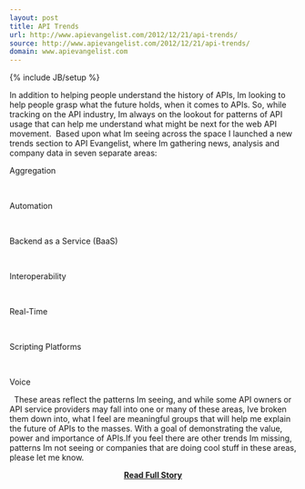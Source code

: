 ```yaml
---
layout: post
title: API Trends
url: http://www.apievangelist.com/2012/12/21/api-trends/
source: http://www.apievangelist.com/2012/12/21/api-trends/
domain: www.apievangelist.com
---
```

{% include JB/setup %}<p>In addition to helping people understand the history of APIs, Im looking to help people grasp what the future holds, when it comes to APIs.&nbsp;So, while tracking on the API industry, Im always on the lookout for patterns of API usage that can help me understand what might be next for the web API movement.&nbsp;
Based upon what Im seeing across the space I launched a new trends section to API Evangelist, where Im gathering news, analysis and company data in seven separate areas:




Aggregation





&nbsp;



Automation





&nbsp;



Backend as a Service (BaaS)





&nbsp;



Interoperability





&nbsp;



Real-Time





&nbsp;



Scripting Platforms





&nbsp;



Voice



&nbsp;
These areas reflect the patterns Im seeing, and while some API owners or API service providers may fall into one or many of these areas, Ive broken them down into, what I feel are meaningful groups that will help me explain the future of APIs to the masses.&nbsp;With a goal of demonstrating the value, power and importance of APIs.If you feel there are other trends Im missing, patterns Im not seeing or companies that are doing cool stuff in these areas, please let me know.</p>
<center><p><a href="http://www.apievangelist.com/2012/12/21/api-trends/" style='padding:25px; font-sze:18px; font-weight: bold;'>Read Full Story</a></p></center>
